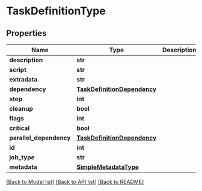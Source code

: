 # TaskDefinitionType

## Properties
Name | Type | Description | Notes
------------ | ------------- | ------------- | -------------
**description** | **str** |  | [optional] 
**script** | **str** |  | [optional] 
**extradata** | **str** |  | [optional] 
**dependency** | [**TaskDefinitionDependency**](TaskDefinitionDependency.md) |  | [optional] 
**step** | **int** |  | [optional] 
**cleanup** | **bool** |  | [optional] 
**flags** | **int** |  | [optional] 
**critical** | **bool** |  | [optional] 
**parallel_dependency** | [**TaskDefinitionDependency**](TaskDefinitionDependency.md) |  | [optional] 
**id** | **int** |  | [optional] 
**job_type** | **str** |  | [optional] 
**metadata** | [**SimpleMetadataType**](SimpleMetadataType.md) |  | [optional] 

[[Back to Model list]](../README.md#documentation-for-models) [[Back to API list]](../README.md#documentation-for-api-endpoints) [[Back to README]](../README.md)


